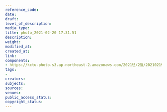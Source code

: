 ```yaml
---
reference_code: 
date: 
draft: 
level_of_description: 
media_type: 
title: photo_2021-02-20 17.31.51
description: 
weight: 
modified_at: 
created_at: 
link: 
components:
- https://kctu-photo.s3.ap-northeast-2.amazonaws.com/2021년/2월/20210219_백기완+선생+발인.영결식.하관/백승호/photo_2021-02-20+17.31.51.jpeg
tags:
- 
creators: 
subjects: 
sources: 
venues: 
public_access_status: 
copyright_status: 
---
```

